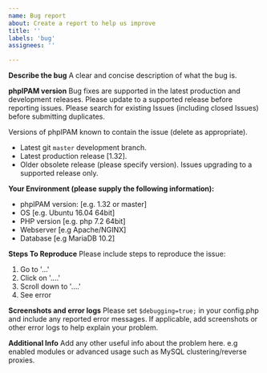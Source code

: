 ```yaml
---
name: Bug report
about: Create a report to help us improve
title: ''
labels: 'bug'
assignees: ''

---
```


**Describe the bug**
A clear and concise description of what the bug is.

**phpIPAM version**
Bug fixes are supported in the latest production and development releases. Please update to a supported release before reporting issues. Please search for existing Issues (including closed Issues) before submitting duplicates.

Versions of phpIPAM known to contain the issue (delete as appropriate).

 - Latest git `master` development branch.
 - Latest production release [1.32].
 - Older obsolete release (please specify version). Issues upgrading to a supported release only.

**Your Environment (please supply the following information):**
 - phpIPAM version: [e.g. 1.32 or master]
 - OS [e.g. Ubuntu 16.04 64bit]
 - PHP version [e.g. php 7.2 64bit]
 - Webserver [e.g Apache/NGINX]
 - Database [e.g MariaDB 10.2]

**Steps To Reproduce**
Please include steps to reproduce the issue:
1. Go to '...'
2. Click on '....'
3. Scroll down to '....'
4. See error

**Screenshots and error logs**
Please set `$debugging=true;` in your config.php and include any reported error messages. If applicable, add screenshots or other error logs to help explain your problem.

**Additional Info**
Add any other useful info about the problem here. e.g enabled modules or advanced usage such as MySQL clustering/reverse proxies.